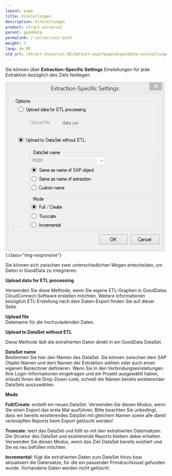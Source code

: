 ```yaml
---
layout: page
title: Einstellungen
description: Einstellungen
product: xtract-universal
parent: gooddata
permalink: /:collection/:path
weight: 3
lang: de_DE
old_url: /Xtract-Universal-DE/default.aspx?pageid=gooddata-einstellungen
---
```


Sie können über **Extraction-Specific Settings** Einstellungen für jede Extraktion bezüglich des Ziels festlegen.


![GD-Extraction-Specific-Settings](/img/content/GD-Extraction-Specific-Settings.png){:class="img-responsive"}

Sie können sich zwischen zwei unterschiedlichen Wegen entscheiden, um Daten in GoodData zu integrieren:
     

**Upload data for ETL processing**

Verwenden Sie diese Methode, wenn Sie eigene ETL-Graphen in GoodDatas CloudConnect-Software erstellen möchten.
Weitere Informationen bezüglich ETL-Erstellung nach dem Daten-Export finden Sie auf dieser Seite. 
                                                
**Upload file**<br>
Dateiname für die hochzuladenden Daten.
                                                

                                      
**Upload to DataSet without ETL**

Diese Methode lädt die extrahierten Daten direkt in ein GoodData DataSet.
                                      
**DataSet name**<br>
Bestimmen Sie hier den Namen des DataSet. Sie können zwischen dem SAP Objekt-Namen und dem Namen der Extraktion wählen oder auch einen eigenen Bezeichner definieren. Wenn Sie in den Verbindungseinstellungen Ihre Login-Informationen eingetragen und ein Projekt ausgewählt haben, erlaubt Ihnen die Drop-Down-Liste, schnell die Namen bereits existierender DataSets auszuwählen.
                                                
                                      
**Mode**

**Full/Create**: erstellt ein neues DataSet. Verwenden Sie diesen Modus, wenn Sie einen Export das erste Mal ausführen. Bitte beachten Sie unbedingt, dass ein bereits existierendes DataSet mit gleichem Namen sowie alle damit verknüpften Reports beim Export gelöscht werden!

**Truncate**: leert das DataSet und füllt es mit den extrahierten Datensätzen. Die Struktur des DataSet und existierende Reports bleiben dabei erhalten. Verwenden Sie diesen Modus, wenn das Ziel-DataSet bereits existiert und Sie es neu befüllen möchten.

**Incremental**: fügt die extrahierten Daten zum DataSet hinzu bzw. aktualisiert die Datensätze, für die ein passender Primärschlüssel gefunden wurde. Vorhandene Daten werden nicht gelöscht.
